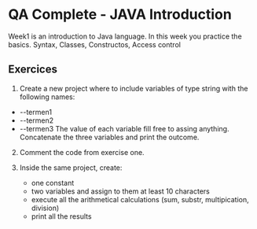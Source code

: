 # QA Complete - JAVA Introduction 

Week1 is an introduction to Java language. In this week you practice the basics. Syntax, Classes, Constructos, Access control 

## Exercices 

1. Create a new project where to include variables of type string with the following names:
 - --termen1
 - --termen2
 - --termen3
   The value of each variable fill free to assing anything.
   Concatenate the three variables and print the outcome.

2. Comment the code from exercise one.

3. Inside the same project, create:
   - one constant
   - two variables and assign to them at least 10 characters
   - execute all the arithmetical calculations (sum, substr, multipication, division)
   - print all the results 
